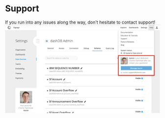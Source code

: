 # Support

If you run into any issues along the way, don't hesitate to contact support!
![Contact support](./img/00-support.png)
